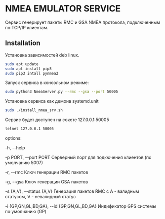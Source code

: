# NMEA EMULATOR SERVICE

Сервис генерирует пакеты RMC и GSA NMEA протокола, подключенным по TCP/IP клиентам.

## Installation

Установка зависимостей deb linux.

```sh
sudo apt update
sudo apt install pip3
sudo pip3 intall pynmea2
```

Запуск сервиса в консольном режиме:

```sh
sudo python3 NmeaServer.py --rmc --gsa --port 50005
```

Установка сервиса как демона systemd.unit

```sh
sudo ./install_nmea_srv.sh
```

Сервис будет доступен на сокете 127.0.0.1:50005

```sh
telnet 127.0.0.1 50005
```

options:  

  -h, --help  

  -p PORT, --port PORT                           Серверный порт для подкючения клиентов (по умолчанию 5007)  

  -r, --rmc                                      Ключ генерации RMC пакетов  

  -g, --gsa                                      Ключ генерации GSA пакетов  

  -s {A,V}, --status {A,V}                       Генерация пакетов RMC c A - валидным статусом, V - невалидный статус  

  -i {GP,GN,GL,BD,GA}, --id {GP,GN,GL,BD,GA}     Индификатор GPS системы по умолчанию (GP)  
